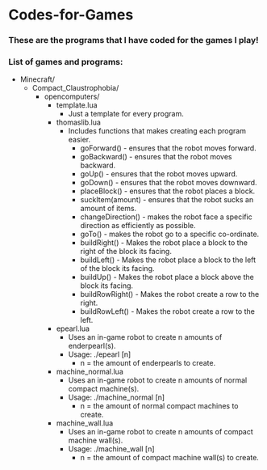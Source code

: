 # Codes-for-Games
### These are the programs that I have coded for the games I play!
### List of games and programs:

- Minecraft/
  - Compact_Claustrophobia/
    - opencomputers/
      - template.lua
        - Just a template for every program.
      - thomaslib.lua
        - Includes functions that makes creating each program easier.
          - goForward() - ensures that the robot moves forward.
          - goBackward() - ensures that the robot moves backward.
          - goUp() - ensures that the robot moves upward.
          - goDown() - ensures that the robot moves downward.
          - placeBlock() - ensures that the robot places a block.
          - suckItem(amount) - ensures that the robot sucks an amount of items.
          - changeDirection() - makes the robot face a specific direction as efficiently as possible.
          - goTo() - makes the robot go to a specific co-ordinate.
          - buildRight() - Makes the robot place a block to the right of the block its facing.
          - buildLeft() - Makes the robot place a block to the left of the block its facing.
          - buildUp() - Makes the robot place a block above the block its facing.
          - buildRowRight() - Makes the robot create a row to the right.
          - buildRowLeft() - Makes the robot create a row to the left.
      - epearl.lua
        - Uses an in-game robot to create n amounts of enderpearl(s).
        - Usage: ./epearl \[n\]
          - n = the amount of enderpearls to create.
      - machine_normal.lua
        - Uses an in-game robot to create n amounts of normal compact machine(s).
        - Usage: ./machine_normal \[n\]
          - n = the amount of normal compact machines to create.
      - machine_wall.lua
        - Uses an in-game robot to create n amounts of compact machine wall(s).
        - Usage: ./machine_wall \[n\]
          - n = the amount of compact machine wall(s) to create.
